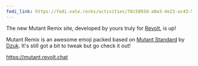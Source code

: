 ```yaml
---
fedi_link: https://fedi.vale.rocks/activities/78c5893d-a0a3-4e23-ac43-5e052618803d
---
```


The new Mutant Remix site, developed by yours truly for [Revolt](https://revolt.chat), is up!

Mutant Remix is an awesome emoji packed based on [Mutant Standard](https://mutant.tech) by [Dzuk](https://nocturne.works).
It's still got a bit to tweak but go check it out!

<https://mutant.revolt.chat>
